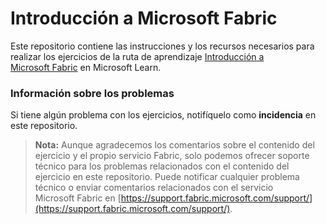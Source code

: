 # Introducción a Microsoft Fabric

Este repositorio contiene las instrucciones y los recursos necesarios para realizar los ejercicios de la ruta de aprendizaje [Introducción a Microsoft Fabric](https://aka.ms/learn-fabric) en Microsoft Learn.

### Información sobre los problemas

Si tiene algún problema con los ejercicios, notifíquelo como **incidencia** en este repositorio.

> **Nota:** Aunque agradecemos los comentarios sobre el contenido del ejercicio y el propio servicio Fabric, solo podemos ofrecer soporte técnico para los problemas relacionados con el contenido del ejercicio en este repositorio. Puede notificar cualquier problema técnico o enviar comentarios relacionados con el servicio Microsoft Fabric en [https://support.fabric.microsoft.com/support/](https://support.fabric.microsoft.com/support/).
